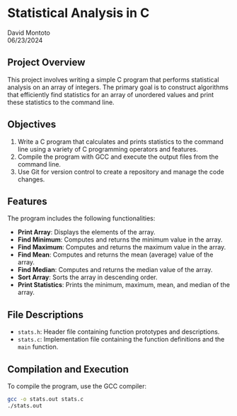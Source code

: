 # Statistical Analysis in C

David Montoto  
06/23/2024

## Project Overview

This project involves writing a simple C program that performs statistical analysis on an array of integers. The primary goal is to construct algorithms that efficiently find statistics for an array of unordered values and print these statistics to the command line.

## Objectives

1. Write a C program that calculates and prints statistics to the command line using a variety of C programming operators and features.
2. Compile the program with GCC and execute the output files from the command line.
3. Use Git for version control to create a repository and manage the code changes.

## Features

The program includes the following functionalities:
- **Print Array**: Displays the elements of the array.
- **Find Minimum**: Computes and returns the minimum value in the array.
- **Find Maximum**: Computes and returns the maximum value in the array.
- **Find Mean**: Computes and returns the mean (average) value of the array.
- **Find Median**: Computes and returns the median value of the array.
- **Sort Array**: Sorts the array in descending order.
- **Print Statistics**: Prints the minimum, maximum, mean, and median of the array.

## File Descriptions

- `stats.h`: Header file containing function prototypes and descriptions.
- `stats.c`: Implementation file containing the function definitions and the `main` function.

## Compilation and Execution

To compile the program, use the GCC compiler:

```sh
gcc -o stats.out stats.c
./stats.out
